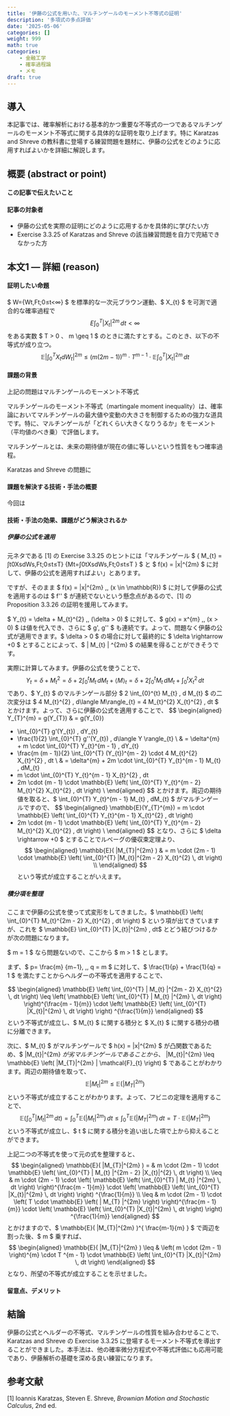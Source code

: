 ```yaml
---
title: '伊藤の公式を用いた、マルチンゲールのモーメント不等式の証明'
description: '多項式の多点評価'
date: '2025-05-06'
categories: []
weight: 999
math: true
categories:
    - 金融工学
    - 確率過程論
    - メモ
draft: true
---
```




## 導入

本記事では、確率解析における基本的かつ重要な不等式の一つであるマルチンゲールのモーメント不等式に関する具体的な証明を取り上げます。特に Karatzas and Shreve の教科書に登場する練習問題を題材に、伊藤の公式をどのように応用すればよいかを詳細に解説します。




## 概要 (abstract or point)

#### この記事で伝えたいこと



#### 記事の対象者

- 伊藤の公式を実際の証明にどのように応用するかを具体的に学びたい方
- Exercise 3.3.25 of Karatzas and Shreve の該当練習問題を自力で完結できなかった方



## 本文1 ― 詳細 (reason)

#### 証明したい命題

$ W={Wt,Ft;0≤t<∞} $ を標準的な一次元ブラウン運動、$ X_{t} $ を可測で適合的な確率過程で
$$
E \int_{0}^{T} |X_{t}|^{2m} \, dt < \infty
$$
をある実数 $ T > 0 $、$ m \geq 1 $ のときに満たすとする。このとき、以下の不等式が成り立つ。
$$
\mathbb{E} \left| \int_{0}^{T} X_{t} dW_{t} \right|^{2m}
\leq \left( m(2m−1) \right)^{m} \cdot T^{m−1} \cdot \mathbb{E} \int_{0}^{T} |X_{t}|^{2m} \, dt
$$


#### 課題の背景

上記の問題はマルチンゲールのモーメント不等式

マルチンゲールのモーメント不等式（martingale moment inequality）は、確率論においてマルチンゲールの最大値や変動の大きさを制御するための強力な道具です。特に、マルチンゲールが「どれくらい大きくなりうるか」をモーメント（平均値のべき乗）で評価します。

マルチンゲールとは、未来の期待値が現在の値に等しいという性質をもつ確率過程。

Karatzas and Shreve の問題に



#### 課題を解決する技術・手法の概要

今回は



#### 技術・手法の効果、課題がどう解決されるか

##### 伊藤の公式を適用

元ネタである [1] の Exercise 3.3.25 のヒントには「マルチンゲール $ \{ M_{t} = ∫t0XsdWs,Ft;0≤t≤T\} \{Mt=∫0tXsdWs,Ft;0≤t≤T \} $ と $ f(x) = |x|^{2m} $ に対して、伊藤の公式を適用すればよい」とあります。

ですが、そのまま $ f(x) = |x|^{2m} \,\, (x \in \mathbb{R}) $ に対して伊藤の公式を適用するのは $ f'' $ が連続でないという懸念点があるので、[1] の Proposition 3.3.26 の証明を援用してみます。

$ Y_{t} = \delta + M_{t}^{2} \,\, (\delta > 0) $ に対して、$ g(x) = x^{m} \,\, (x > 0) $ は値を代入でき、さらに $ g', g'' $ も連続です。よって、問題なく伊藤の公式が適用できます。$ \delta > 0 $ の場合に対して最終的に $ \delta \rightarrow +0 $ とすることによって、$ | M_{t} | ^{2m} $ の結果を得ることができそうです。

実際に計算してみます。伊藤の公式を使うことで、
$$
Y_{t}
= \delta + M_{t}^{2}
= \delta + 2 \int_{0}^{t} M_{t} \, d M_{t} + \langle M \rangle_{t}
= \delta + 2 \int_{0}^{t} M_{t} \, d M_{t} + \int_{0}^{t} X_{t}^{2} \, dt
$$
であり、$ Y_{t} $ のマルチンゲール部分 $ 2 \int_{0}^{t} M_{t} \, d M_{t} $ の二次変分は $ 4 M_{t}^{2} \, d\langle M\rangle_{t} = 4 M_{t}^{2} X_{t}^{2} \, dt $ とかけます。よって、さらに伊藤の公式を適用することで、
$$
\begin{aligned}
Y_{T}^{m} = g(Y_{T}) & = g(Y_{0})
+ \int_{0}^{T} g'(Y_{t}) \, dY_{t}
+ \frac{1}{2} \int_{0}^{T} g''(Y_{t}) \, d\langle Y \rangle_{t} \\
& = \delta^{m} + m \cdot \int_{0}^{T} Y_{t}^{m - 1} \, dY_{t}
+ \frac{m (m - 1)}{2} \int_{0}^{T} (Y_{t})^{m - 2} \cdot 4 M_{t}^{2} X_{t}^{2} \, dt \\
& = \delta^{m} + 2m \cdot \int_{0}^{T} Y_{t}^{m - 1} M_{t} \, dM_{t}
+ m \cdot \int_{0}^{T} Y_{t}^{m - 1} X_{t}^{2} \, dt
+ 2m \cdot (m - 1) \cdot \mathbb{E} \left( \int_{0}^{T} Y_{t}^{m - 2} M_{t}^{2} X_{t}^{2} \, dt \right) \\
\end{aligned}
$$
とかけます。両辺の期待値を取ると、$ \int_{0}^{T} Y_{t}^{m - 1} M_{t} \, dM_{t} $ がマルチンゲールですので、 
$$
\begin{aligned}
\mathbb{E}(Y_{T}^{m})
= m \cdot \mathbb{E} \left( \int_{0}^{T} Y_{t}^{m - 1} X_{t}^{2} \, dt \right)
+ 2m \cdot (m - 1) \cdot \mathbb{E} \left( \int_{0}^{T} Y_{t}^{m - 2} M_{t}^{2} X_{t}^{2} \, dt \right) \\
\end{aligned}
$$
となり、さらに $ \delta \rightarrow +0 $ とすることでルベーグの優収束定理より、
$$
\begin{aligned}
\mathbb{E}( |M_{T}|^{2m} )
& = m \cdot (2m - 1) \cdot \mathbb{E} \left( \int_{0}^{T} |M_{t}|^{2m - 2} X_{t}^{2} \, dt \right) \\
\end{aligned}
$$
という等式が成立することがいえます。



##### 積分項を整理

ここまで伊藤の公式を使って式変形をしてきました。$ \mathbb{E} \left( \int_{0}^{T} M_{t}^{2m - 2} X_{t}^{2} \, dt \right) $ という項が出てきていますが、これを $ \mathbb{E} \int_{0}^{T} |X_{t}|^{2m} \, dt$ とどう結びつけるかが次の問題になります。

$ m = 1 $ なら問題ないので、ここから $ m > 1 $ とします。

まず、$ p= \frac{m} {m−1}, \,\, q = m $ に対して、$ \frac{1}{p} + \frac{1}{q} = 1 $ を満たすことからヘルダーの不等式を適用することで、

$$
\begin{aligned}
\mathbb{E} \left( \int_{0}^{T} | M_{t} |^{2m - 2} X_{t}^{2} \, dt \right)
\leq \left( \mathbb{E} \left( \int_{0}^{T} | M_{t} |^{2m} \, dt \right) \right)^{\frac{m - 1}{m}} \cdot
\left( \mathbb{E} \left( \int_{0}^{T} |X_{t}|^{2m} \, dt \right) \right) ^{\frac{1}{m}}
\end{aligned}
$$
という不等式が成立し、$ M_{t} $ に関する積分と $ X_{t} $ に関する積分の積に分離できます。

次に、$ M_{t} $ がマルチンゲールで $ h(x) = |x|^{2m} $ が凸関数であるため、$ |M_{t}|^{2m} $　が劣マルチンゲールであることから、$ |M_{t}|^{2m} \leq \mathbb{E} \left( |M_{T}|^{2m} | \mathcal{F}_{t} \right) $ であることがわかります。両辺の期待値を取って、
$$
\mathbb{E} |M_{t}|^{2m} \leq \mathbb{E} \left( |M_{T}|^{2m} \right)
$$
という不等式が成立することがわかります。よって、フビニの定理を適用することで、
$$
\mathbb{E} \left( \int_{0}^{T} | M_{t} |^{2m} \, dt \right)
= \int_{0}^{T} \mathbb{E} \left( | M_{t} |^{2m} \right) \, dt
\leq \int_{0}^{T} \mathbb{E} \left( | M_{T} |^{2m} \right) \, dt
= T \cdot \mathbb{E} \left( | M_{T} |^{2m} \right)
$$
という不等式が成立し、$ t $ に関する積分を追い出した項で上から抑えることができます。

上記二つの不等式を使って元の式を整理すると、
$$
\begin{aligned}
\mathbb{E}( |M_{T}|^{2m} )
= & m \cdot (2m - 1) \cdot \mathbb{E} \left( \int_{0}^{T} | M_{t} |^{2m - 2} |X_{t}|^{2} \, dt \right) \\
\leq & m \cdot (2m - 1) \cdot \left( \mathbb{E} \left( \int_{0}^{T} | M_{t} |^{2m} \, dt \right) \right)^{\frac{m - 1}{m}} \cdot
\left( \mathbb{E} \left( \int_{0}^{T} |X_{t}|^{2m} \, dt \right) \right) ^{\frac{1}{m}} \\
\leq & m \cdot (2m - 1) \cdot \left( T \cdot \mathbb{E} \left( | M_{T} |^{2m} \right) \right)^{\frac{m - 1}{m}} \cdot
\left( \mathbb{E} \left( \int_{0}^{T} |X_{t}|^{2m} \, dt \right) \right) ^{\frac{1}{m}}
\end{aligned}
$$
とかけますので、$ \mathbb{E}( |M_{T}|^{2m} )^{ \frac{m-1}{m} } $ で両辺を割った後、$ m $ 乗すれば、
$$
\begin{aligned}
\mathbb{E}( |M_{T}|^{2m} )
\leq & \left( m \cdot (2m - 1) \right)^{m} \cdot T ^{m - 1} \cdot
\mathbb{E} \left( \int_{0}^{T} |X_{t}|^{2m} \, dt \right)
\end{aligned}
$$
となり、所望の不等式が成立することを示せました。



#### 留意点、デメリット





## 結論

伊藤の公式とヘルダーの不等式、マルチンゲールの性質を組み合わせることで、Karatzas and Shreve の Exercise 3.3.25 に登場するモーメント不等式を導出することができました。本手法は、他の確率微分方程式や不等式評価にも応用可能であり、伊藤解析の基礎を深める良い練習になります。



## 参考文献

[1] Ioannis Karatzas, Steven E. Shreve, *Brownian Motion and Stochastic Calculus*, 2nd ed.

